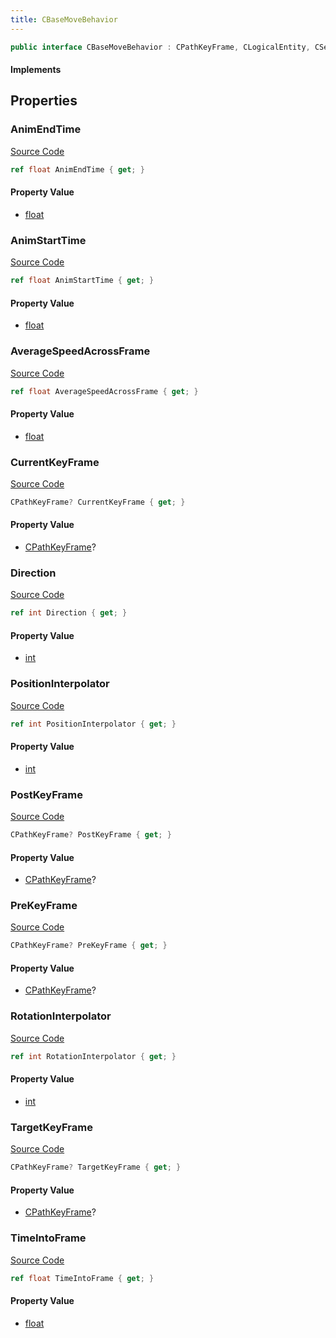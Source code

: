 ```yaml
---
title: CBaseMoveBehavior
---
```


```csharp
public interface CBaseMoveBehavior : CPathKeyFrame, CLogicalEntity, CServerOnlyEntity, CBaseEntity, CEntityInstance, ISchemaClass<CEntityInstance>, ISchemaClass<CBaseEntity>, ISchemaClass<CServerOnlyEntity>, ISchemaClass<CLogicalEntity>, ISchemaClass<CPathKeyFrame>, ISchemaClass<CBaseMoveBehavior>, ISchemaField, ISchemaClass, INativeHandle
```

#### Implements

## Properties

### AnimEndTime

[Source Code](https://github.com/swiftly-solution/swiftlys2/blob/main/managed/src/SwiftlyS2.Generated/Schemas/Interfaces/CBaseMoveBehavior.cs#L23)

```csharp
ref float AnimEndTime { get; }
```

#### Property Value

- [float](https://learn.microsoft.com/dotnet/api/system.single)

### AnimStartTime

[Source Code](https://github.com/swiftly-solution/swiftlys2/blob/main/managed/src/SwiftlyS2.Generated/Schemas/Interfaces/CBaseMoveBehavior.cs#L21)

```csharp
ref float AnimStartTime { get; }
```

#### Property Value

- [float](https://learn.microsoft.com/dotnet/api/system.single)

### AverageSpeedAcrossFrame

[Source Code](https://github.com/swiftly-solution/swiftlys2/blob/main/managed/src/SwiftlyS2.Generated/Schemas/Interfaces/CBaseMoveBehavior.cs#L25)

```csharp
ref float AverageSpeedAcrossFrame { get; }
```

#### Property Value

- [float](https://learn.microsoft.com/dotnet/api/system.single)

### CurrentKeyFrame

[Source Code](https://github.com/swiftly-solution/swiftlys2/blob/main/managed/src/SwiftlyS2.Generated/Schemas/Interfaces/CBaseMoveBehavior.cs#L27)

```csharp
CPathKeyFrame? CurrentKeyFrame { get; }
```

#### Property Value

- [CPathKeyFrame](/docs/api/shared/schemadefinitions/cpathkeyframe)?

### Direction

[Source Code](https://github.com/swiftly-solution/swiftlys2/blob/main/managed/src/SwiftlyS2.Generated/Schemas/Interfaces/CBaseMoveBehavior.cs#L37)

```csharp
ref int Direction { get; }
```

#### Property Value

- [int](https://learn.microsoft.com/dotnet/api/system.int32)

### PositionInterpolator

[Source Code](https://github.com/swiftly-solution/swiftlys2/blob/main/managed/src/SwiftlyS2.Generated/Schemas/Interfaces/CBaseMoveBehavior.cs#L17)

```csharp
ref int PositionInterpolator { get; }
```

#### Property Value

- [int](https://learn.microsoft.com/dotnet/api/system.int32)

### PostKeyFrame

[Source Code](https://github.com/swiftly-solution/swiftlys2/blob/main/managed/src/SwiftlyS2.Generated/Schemas/Interfaces/CBaseMoveBehavior.cs#L33)

```csharp
CPathKeyFrame? PostKeyFrame { get; }
```

#### Property Value

- [CPathKeyFrame](/docs/api/shared/schemadefinitions/cpathkeyframe)?

### PreKeyFrame

[Source Code](https://github.com/swiftly-solution/swiftlys2/blob/main/managed/src/SwiftlyS2.Generated/Schemas/Interfaces/CBaseMoveBehavior.cs#L31)

```csharp
CPathKeyFrame? PreKeyFrame { get; }
```

#### Property Value

- [CPathKeyFrame](/docs/api/shared/schemadefinitions/cpathkeyframe)?

### RotationInterpolator

[Source Code](https://github.com/swiftly-solution/swiftlys2/blob/main/managed/src/SwiftlyS2.Generated/Schemas/Interfaces/CBaseMoveBehavior.cs#L19)

```csharp
ref int RotationInterpolator { get; }
```

#### Property Value

- [int](https://learn.microsoft.com/dotnet/api/system.int32)

### TargetKeyFrame

[Source Code](https://github.com/swiftly-solution/swiftlys2/blob/main/managed/src/SwiftlyS2.Generated/Schemas/Interfaces/CBaseMoveBehavior.cs#L29)

```csharp
CPathKeyFrame? TargetKeyFrame { get; }
```

#### Property Value

- [CPathKeyFrame](/docs/api/shared/schemadefinitions/cpathkeyframe)?

### TimeIntoFrame

[Source Code](https://github.com/swiftly-solution/swiftlys2/blob/main/managed/src/SwiftlyS2.Generated/Schemas/Interfaces/CBaseMoveBehavior.cs#L35)

```csharp
ref float TimeIntoFrame { get; }
```

#### Property Value

- [float](https://learn.microsoft.com/dotnet/api/system.single)

